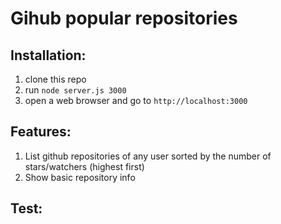 Gihub popular repositories
=================

## Installation:

1. clone this repo
2. run `node server.js 3000`
3. open a web browser and go to `http://localhost:3000`

## Features:

1. List github repositories of any user sorted by the number of stars/watchers (highest first)
2. Show basic repository info

## Test:
